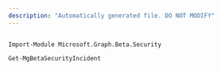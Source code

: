 ```yaml
---
description: "Automatically generated file. DO NOT MODIFY"
---
```


```powershellv2

Import-Module Microsoft.Graph.Beta.Security

Get-MgBetaSecurityIncident

```